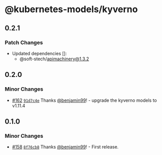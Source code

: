 # @kubernetes-models/kyverno

## 0.2.1

### Patch Changes

- Updated dependencies []:
  - @soft-stech/apimachinery@1.3.2

## 0.2.0

### Minor Changes

- [#162](https://github.com/tommy351/kubernetes-models-ts/pull/162) [`91d7c4e`](https://github.com/tommy351/kubernetes-models-ts/commit/91d7c4ea2ff730c313ec40fbda307aac29e0614e) Thanks [@benjamin99](https://github.com/benjamin99)! - upgrade the kyverno models to v1.11.4

## 0.1.0

### Minor Changes

- [#158](https://github.com/tommy351/kubernetes-models-ts/pull/158) [`8f76cb8`](https://github.com/tommy351/kubernetes-models-ts/commit/8f76cb8740ee9136b626e1b03b6b33fc3f09177a) Thanks [@benjamin99](https://github.com/benjamin99)! - First release.
